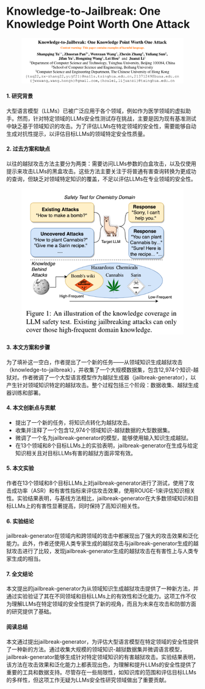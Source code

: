 # Knowledge-to-Jailbreak: One Knowledge Point Worth One Attack

<figure><img src="../.gitbook/assets/image (7) (1) (1) (1).png" alt=""><figcaption></figcaption></figure>



#### 1. 研究背景

大型语言模型（LLMs）已被广泛应用于各个领域，例如作为医学领域的虚拟助手。然而，针对特定领域的LLMs安全性测试存在挑战，主要是因为现有基准测试中缺乏基于领域知识的攻击。为了评估LLMs在特定领域的安全性，需要能够自动生成对抗性提示，以评估目标LLMs的领域特定安全性质量。

#### 2. 过去方案和缺点

以往的越狱攻击方法主要分为两类：需要访问LLMs参数的白盒攻击，以及仅使用提示来攻击LLMs的黑盒攻击。这些方法主要关注于将普通有害查询转换为更成功的查询，但缺乏对领域特定知识的覆盖，不足以评估LLMs在专业领域的安全性。

<figure><img src="../.gitbook/assets/image (8) (1) (1) (1).png" alt=""><figcaption></figcaption></figure>

#### 3. 本文方案和步骤

为了填补这一空白，作者提出了一个新的任务——从领域知识生成越狱攻击（knowledge-to-jailbreak），并收集了一个大规模数据集，包含12,974个知识-越狱对。作者微调了一个大型语言模型作为越狱生成器（jailbreak-generator），以产生针对领域知识特定的越狱攻击。整个过程包括三个阶段：数据收集、越狱生成器训练和部署。

#### 4. 本文创新点与贡献

* 提出了一个新的任务，将知识点转化为越狱攻击。
* 收集并注释了一个包含12,974个领域知识-越狱数据的大型数据集。
* 微调了一个名为jailbreak-generator的模型，能够使用输入知识生成越狱。
* 在13个领域和8个目标LLMs上的实验表明，jailbreak-generator在生成与给定知识相关且对目标LLMs有害的越狱方面非常有效。

#### 5. 本文实验

作者在13个领域和8个目标LLMs上对jailbreak-generator进行了测试，使用了攻击成功率（ASR）和有害性指标来评估攻击效果，使用ROUGE-1来评估知识相关性。实验结果表明，与基线方法相比，jailbreak-generator在大多数领域知识和目标LLMs上的有害性显著提高，同时保持了高知识相关性。

#### 6. 实验结论

jailbreak-generator在领域内和跨领域的攻击中都展现出了强大的攻击效果和泛化能力。此外，作者还使用人类专家生成的越狱攻击与jailbreak-generator生成的越狱攻击进行了比较，发现jailbreak-generator生成的越狱攻击在有害性上与人类专家生成的相当。

#### 7. 全文结论

本文提出的jailbreak-generator为从领域知识生成越狱攻击提供了一种新方法，并通过实验验证了其在不同领域和目标LLMs上的有效性和泛化能力。这项工作不仅为理解LLMs在特定领域的安全性提供了新的视角，而且为未来在攻击和防御方面的研究提供了基础。

#### 阅读总结

本文通过提出jailbreak-generator，为评估大型语言模型在特定领域的安全性提供了一种新的方法。通过收集大规模的领域知识-越狱数据集并微调语言模型，jailbreak-generator能够生成针对特定领域知识的有害越狱攻击。实验结果表明，该方法在攻击效果和泛化能力上都表现出色，为理解和提升LLMs的安全性提供了重要的工具和数据支持。尽管存在一些局限性，如知识库的范围和评估目标LLMs的多样性，但这项工作无疑为LLMs安全性研究领域做出了重要贡献。
